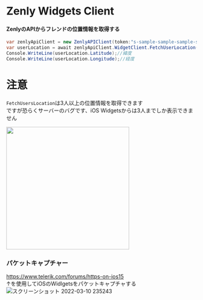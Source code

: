 # Zenly Widgets Client  
####  ZenlyのAPIからフレンドの位置情報を取得する  
```csharp
var zenlyApiClient = new ZenlyAPIClient(token:"s-sample-sample-sample-sample");//token
var userLocation = await zenlyApiClient.WidgetClient.FetchUserLocation("u-HRwfBLo8BqdU7WSEE0P8Nch1qiBVtUlG");
Console.WriteLine(userLocation.Latitude);//緯度
Console.WriteLine(userLocation.Longitude);//経度
```


# 注意  
```FetchUsersLocation```は3人以上の位置情報を取得できます  
ですが恐らくサーバーのバグです、iOS Widgetsからは3人までしか表示できません

<img width="325" src="https://user-images.githubusercontent.com/51302983/158004484-74b76bda-97ac-491c-8c7a-e0ea6ae6a96e.jpg">

### パケットキャプチャー  
https://www.telerik.com/forums/https-on-ios15  
↑を使用してiOSのWidlgetsをパケットキャプチャする  
![スクリーンショット 2022-03-10 235243](https://user-images.githubusercontent.com/51302983/157687708-82a39d3d-06c6-4453-a046-22df0ef2ca9a.jpg)  
